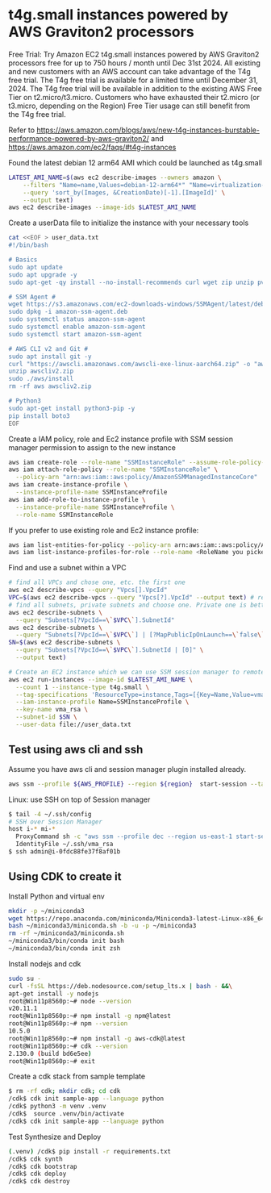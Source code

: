 # t4g.small instances powered by AWS Graviton2 processors 

Free Trial: Try Amazon EC2 t4g.small instances powered by AWS Graviton2 processors free for up to 750 hours / month until Dec 31st 2024. 
All existing and new customers with an AWS account can take advantage of the T4g free trial. The T4g free trial is available for a limited time until December 31, 2024. The T4g free trial will be available in addition to the existing AWS Free Tier on t2.micro/t3.micro. Customers who have exhausted their t2.micro (or t3.micro, depending on the Region) Free Tier usage can still benefit from the T4g free trial.


Refer to https://aws.amazon.com/blogs/aws/new-t4g-instances-burstable-performance-powered-by-aws-graviton2/ and https://aws.amazon.com/ec2/faqs/#t4g-instances


Found the latest debian 12 arm64 AMI which could be launched as t4g.small
```bash
LATEST_AMI_NAME=$(aws ec2 describe-images --owners amazon \
    --filters "Name=name,Values=debian-12-arm64*" "Name=virtualization-type,Values=hvm" "Name=architecture,Values=arm64" \
    --query 'sort_by(Images, &CreationDate)[-1].[ImageId]' \
    --output text)
aws ec2 describe-images --image-ids $LATEST_AMI_NAME
```

Create a userData file to initialize the instance with your necessary tools
```bash
cat <<EOF > user_data.txt
#!/bin/bash

# Basics
sudo apt update
sudo apt upgrade -y
sudo apt-get -qy install --no-install-recommends curl wget zip unzip pv jqs

# SSM Agent #
wget https://s3.amazonaws.com/ec2-downloads-windows/SSMAgent/latest/debian_arm64/amazon-ssm-agent.deb
sudo dpkg -i amazon-ssm-agent.deb
sudo systemctl status amazon-ssm-agent
sudo systemctl enable amazon-ssm-agent
sudo systemctl start amazon-ssm-agent

# AWS CLI v2 and Git #
sudo apt install git -y
curl "https://awscli.amazonaws.com/awscli-exe-linux-aarch64.zip" -o "awscliv2.zip"
unzip awscliv2.zip
sudo ./aws/install
rm -rf aws awscliv2.zip

# Python3
sudo apt-get install python3-pip -y
pip install boto3
EOF
```
Create a IAM policy, role and Ec2 instance profile with SSM session manager permission to assign to the new instance
```bash
aws iam create-role --role-name "SSMInstanceRole" --assume-role-policy-document '{"Version":"2012-10-17","Statement":[{"Effect":"Allow","Principal":{"Service":"ec2.amazonaws.com"},"Action":"sts:AssumeRole"}]}'
aws iam attach-role-policy --role-name "SSMInstanceRole" \
  --policy-arn "arn:aws:iam::aws:policy/AmazonSSMManagedInstanceCore"
aws iam create-instance-profile \
  --instance-profile-name SSMInstanceProfile
aws iam add-role-to-instance-profile \
  --instance-profile-name SSMInstanceProfile \
  --role-name SSMInstanceRole
```
If you prefer to use existing role and Ec2 instance profile:
```bash
aws iam list-entities-for-policy --policy-arn arn:aws:iam::aws:policy/AmazonSSMManagedInstanceCore
aws iam list-instance-profiles-for-role --role-name <RoleName you picked from output of above cmd>
```
Find and use a subnet within a VPC
```bash
# find all VPCs and chose one, etc. the first one
aws ec2 describe-vpcs --query "Vpcs[].VpcId"
VPC=$(aws ec2 describe-vpcs --query "Vpcs[?].VpcId" --output text) # repalce ? with the index of your choice
# find all subnets, private subnets and choose one. Private one is better, but not necessary.
aws ec2 describe-subnets \
  --query "Subnets[?VpcId==\`$VPC\`].SubnetId"
aws ec2 describe-subnets \
  --query "Subnets[?VpcId==\`$VPC\`] | [?MapPublicIpOnLaunch==\`false\`].SubnetId"
SN=$(aws ec2 describe-subnets \
  --query "Subnets[?VpcId==\`$VPC\`].SubnetId | [0]" \
  --output text)

# Create an EC2 instance which we can use SSM session manager to remote into it
aws ec2 run-instances --image-id $LATEST_AMI_NAME \
  --count 1 --instance-type t4g.small \
  --tag-specifications 'ResourceType=instance,Tags=[{Key=Name,Value=vma-test-2-delete}]' \
  --iam-instance-profile Name=SSMInstanceProfile \
  --key-name vma_rsa \
  --subnet-id $SN \
  --user-data file://user_data.txt
```
## Test using aws cli and ssh

Assume you have aws cli and session manager plugin installed already.
```bash
aws ssm --profile ${AWS_PROFILE} --region ${region}  start-session --target ${InstanceId}
```
Linux: use SSH on top of Session manager
```bash
$ tail -4 ~/.ssh/config 
# SSH over Session Manager
host i-* mi-*
  ProxyCommand sh -c "aws ssm --profile dec --region us-east-1 start-session --target %h --document-name AWS-StartSSHSession --parameters 'portNumber=%p'"
  IdentityFile ~/.ssh/vma_rsa
$ ssh admin@i-0fdc88fe37f8af01b
```

## Using CDK to create it
Install Python and virtual env
```bash
mkdir -p ~/miniconda3
wget https://repo.anaconda.com/miniconda/Miniconda3-latest-Linux-x86_64.sh -O ~/miniconda3/miniconda.sh
bash ~/miniconda3/miniconda.sh -b -u -p ~/miniconda3
rm -rf ~/miniconda3/miniconda.sh
~/miniconda3/bin/conda init bash
~/miniconda3/bin/conda init zsh
```
Install nodejs and cdk
```bash
sudo su - 
curl -fsSL https://deb.nodesource.com/setup_lts.x | bash - &&\
apt-get install -y nodejs
root@Win11p8560p:~# node --version
v20.11.1
root@Win11p8560p:~# npm install -g npm@latest
root@Win11p8560p:~# npm --version
10.5.0
root@Win11p8560p:~# npm install -g aws-cdk@latest
root@Win11p8560p:~# cdk --version
2.130.0 (build bd6e5ee)
root@Win11p8560p:~# exit
```
Create a cdk stack from sample template
```bash
$ rm -rf cdk; mkdir cdk; cd cdk
/cdk$ cdk init sample-app --language python
/cdk$ python3 -m venv .venv
/cdk$  source .venv/bin/activate
/cdk$ cdk init sample-app --language python
```
Test Synthesize and Deploy
```bash
(.venv) /cdk$ pip install -r requirements.txt
/cdk$ cdk synth
/cdk$ cdk bootstrap
/cdk$ cdk deploy
/cdk$ cdk destroy
```